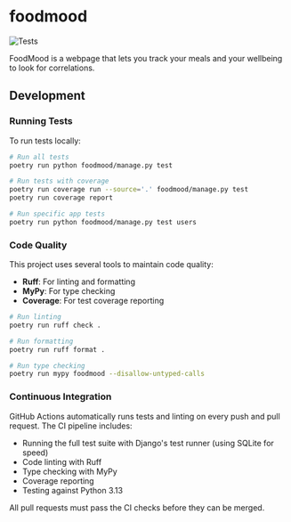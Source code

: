 # foodmood

![Tests](https://github.com/CeVauDe/foodmood/workflows/Tests/badge.svg)

FoodMood is a webpage that lets you track your meals and your wellbeing to look for correlations.

## Development

### Running Tests

To run tests locally:

```bash
# Run all tests
poetry run python foodmood/manage.py test

# Run tests with coverage
poetry run coverage run --source='.' foodmood/manage.py test
poetry run coverage report

# Run specific app tests
poetry run python foodmood/manage.py test users
```

### Code Quality

This project uses several tools to maintain code quality:

- **Ruff**: For linting and formatting
- **MyPy**: For type checking
- **Coverage**: For test coverage reporting

```bash
# Run linting
poetry run ruff check .

# Run formatting
poetry run ruff format .

# Run type checking
poetry run mypy foodmood --disallow-untyped-calls
```

### Continuous Integration

GitHub Actions automatically runs tests and linting on every push and pull request. The CI pipeline includes:

- Running the full test suite with Django's test runner (using SQLite for speed)
- Code linting with Ruff
- Type checking with MyPy
- Coverage reporting
- Testing against Python 3.13

All pull requests must pass the CI checks before they can be merged.
